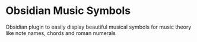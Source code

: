 # Obsidian Music Symbols

Obsidian plugin to easily display beautiful musical symbols for music theory like note names, chords and roman numerals

